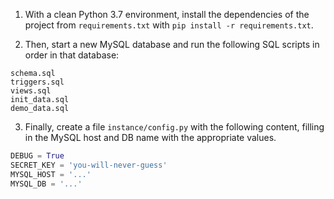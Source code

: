 1. With a clean Python 3.7 environment, install the dependencies of the project from `requirements.txt` with `pip install -r requirements.txt`.

2. Then, start a new MySQL database and run the following SQL scripts in order in that database:
```
schema.sql
triggers.sql
views.sql
init_data.sql
demo_data.sql
```

3. Finally, create a file `instance/config.py` with the following content, filling in the MySQL host and DB name with the appropriate values.
```Python
DEBUG = True
SECRET_KEY = 'you-will-never-guess'
MYSQL_HOST = '...'
MYSQL_DB = '...'
```

